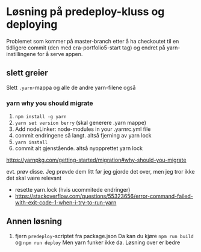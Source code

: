 # Løsning på predeploy-kluss og deploying

Problemet som kommer på master-branch etter å ha checkoutet til en tidligere commit (den med cra-portfolio5-start tag) og endret på yarn-instillingene for å serve appen.

## slett greier

Slett `.yarn`-mappa og alle de andre yarn-filene også

### yarn why you should migrate
1. `npm install -g yarn`
2. `yarn set version berry` (skal generere .yarn mappe)
3. Add nodeLinker: node-modules in your .yarnrc.yml file
4. commit endringene så langt. altså fjerning av yarn lock
5. `yarn install`
6. commit alt gjenstående. altså nyopprettet yarn lock

https://yarnpkg.com/getting-started/migration#why-should-you-migrate

evt. prøv disse. Jeg prøvde dem litt før jeg gjorde det over, men jeg tror ikke det skal være relevant
- resette yarn.lock (hvis ucommitede endringer)
- https://stackoverflow.com/questions/55323656/error-command-failed-with-exit-code-1-when-i-try-to-run-yarn

## Annen løsning
1. fjern `predeploy`-scriptet fra package.json
Da kan du kjøre `npm run build` og `npm run deploy`
Men yarn funker ikke da. Løsning over er bedre